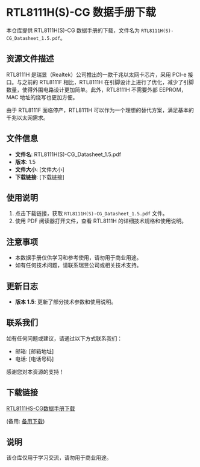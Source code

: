 # RTL8111H(S)-CG 数据手册下载

本仓库提供 RTL8111H(S)-CG 数据手册的下载，文件名为 `RTL8111H(S)-CG_Datasheet_1.5.pdf`。

## 资源文件描述

RTL8111H 是瑞昱（Realtek）公司推出的一款千兆以太网卡芯片，采用 PCI-e 接口。与之前的 RTL8111F 相比，RTL8111H 在引脚设计上进行了优化，减少了引脚数量，使得外围电路设计更加简单。此外，RTL8111H 不需要外部 EEPROM，MAC 地址的烧写也更加方便。

由于 RTL8111F 面临停产，RTL8111H 可以作为一个理想的替代方案，满足基本的千兆以太网需求。

## 文件信息

- **文件名**: RTL8111H(S)-CG_Datasheet_1.5.pdf
- **版本**: 1.5
- **文件大小**: [文件大小]
- **下载链接**: [下载链接]

## 使用说明

1. 点击下载链接，获取 `RTL8111H(S)-CG_Datasheet_1.5.pdf` 文件。
2. 使用 PDF 阅读器打开文件，查看 RTL8111H 的详细技术规格和使用说明。

## 注意事项

- 本数据手册仅供学习和参考使用，请勿用于商业用途。
- 如有任何技术问题，请联系瑞昱公司或相关技术支持。

## 更新日志

- **版本 1.5**: 更新了部分技术参数和使用说明。

## 联系我们

如有任何问题或建议，请通过以下方式联系我们：

- 邮箱: [邮箱地址]
- 电话: [电话号码]

感谢您对本资源的支持！

## 下载链接
[RTL8111HS-CG数据手册下载](https://pan.quark.cn/s/346faf0d89cc) 

(备用: [备用下载](https://pan.baidu.com/s/1_sA8F5Lv_aMqUxyl8Fy7iw?pwd=1234))

## 说明

该仓库仅用于学习交流，请勿用于商业用途。
